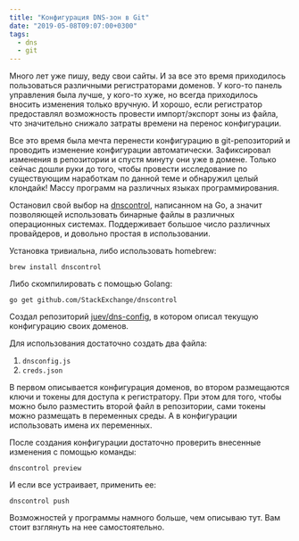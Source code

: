 ```yaml
---
title: "Конфигурация DNS-зон в Git"
date: "2019-05-08T09:07:00+0300"
tags:
  - dns
  - git
---
```

Много лет уже пишу, веду свои сайты. И за все это время приходилось пользоваться различными регистраторами доменов. У кого-то панель управления была лучше, у кого-то хуже, но всегда приходилось вносить изменения только вручную. И хорошо, если регистратор предоставлял возможность провести импорт/экспорт зоны из файла, что значительно снижало затраты времени на перенос конфигурации.

Все это время была мечта перенести конфигурацию в git-репозиторий и проводить изменение конфигурации автоматически. Зафиксировал изменения в репозитории и спустя минуту они уже в домене. Только сейчас дошли руки до того, чтобы провести исследование по существующим наработкам по данной теме и обнаружил целый клондайк! Массу программ на различных языках программирования.

Остановил свой выбор на [dnscontrol](https://stackexchange.github.io/dnscontrol/), написанном на Go, а значит позволяющей использовать бинарные файлы в различных операционных системах. Поддерживает большое число различных провайдеров, и довольно простая в использовании.

Установка тривиальна, либо использовать homebrew:

```shell
brew install dnscontrol
```

Либо скомпилировать с помощью Golang:

```shell
go get github.com/StackExchange/dnscontrol
```

Создал репозиторий [juev/dns-config](https://github.com/juev/dns-config), в котором описал текущую конфигурацию своих доменов.

Для использования достаточно создать два файла:

1. `dnsconfig.js`
1. `creds.json`

В первом описывается конфигурация доменов, во втором размещаются ключи и токены для доступа к регистратору. При этом для того, чтобы можно было разместить второй файл в репозитории, сами токены можно размещать в переменных среды. А в конфигурации использовать имена их переменных.

После создания конфигурации достаточно проверить внесенные изменения с помощью команды:

    dnscontrol preview

И если все устраивает, применить ее:

    dnscontrol push

Возможностей у программы намного больше, чем описываю тут. Вам стоит взглянуть на нее самостоятельно.
